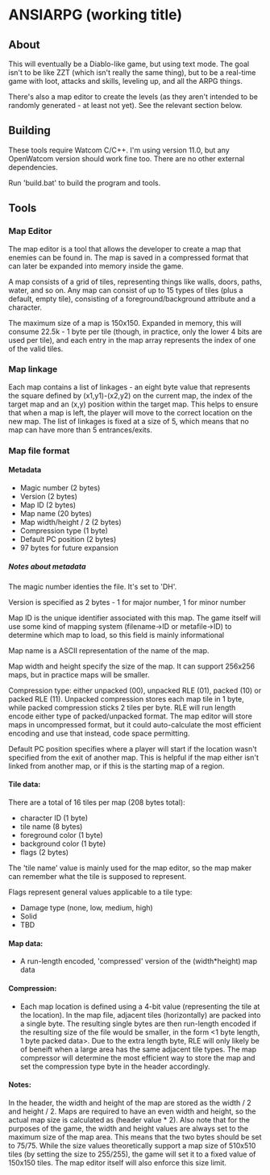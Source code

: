 # ANSIARPG (working title)

## About
This will eventually be a Diablo-like game, but using text mode.  The goal isn't
to be like ZZT (which isn't really the same thing), but to be a real-time game
with loot, attacks and skills, leveling up, and all the ARPG things.  

There's also a map editor to create the levels (as they aren't intended to be
randomly generated - at least not yet).  See the relevant section below.

## Building
These tools require Watcom C/C++.  I'm using version 11.0, but any OpenWatcom
version should work fine too.  There are no other external dependencies.

Run 'build.bat' to build the program and tools.

## Tools

### Map Editor
The map editor is a tool that allows the developer to create a map that enemies
can be found in.  The map is saved in a compressed format that can later be
expanded into memory inside the game.  

A map consists of a grid of tiles, representing things like walls, doors, 
paths, water, and so on.  Any map can consist of up to 15 types of tiles (plus a 
default, empty tile), consisting of a foreground/background attribute and
a character.

The maximum size of a map is 150x150.  Expanded in memory, this will consume
22.5k - 1 byte per tile (though, in practice, only the lower 4 bits are used
per tile), and each entry in the map array represents the index of one of the
valid tiles.  

### Map linkage
Each map contains a list of linkages - an eight byte value that represents the
square defined by (x1,y1)-(x2,y2) on the current map, the index of the target map and 
an (x,y) position within the target map.  This helps to ensure that when a map
is left, the player will move to the correct location on the new map.  The
list of linkages is fixed at a size of 5, which means that no map can have
more than 5 entrances/exits.

### Map file format
#### Metadata
  - Magic number (2 bytes)
  - Version (2 bytes)
  - Map ID (2 bytes)
  - Map name (20 bytes)
  - Map width/height / 2 (2 bytes)
  - Compression type (1 byte)
  - Default PC position (2 bytes)
  - 97 bytes for future expansion

##### Notes about metadata
The magic number identies the file.  It's set to 'DH'.

Version is specified as 2 bytes - 1 for major number, 1 for minor number

Map ID is the unique identifier associated with this map.  The game itself will
use some kind of mapping system (filename->ID or metafile->ID) to determine 
which map to load, so this field is mainly informational

Map name is a ASCII representation of the name of the map.  

Map width and height specify the size of the map.  It can support 256x256 
maps, but in practice maps will be smaller.

Compression type: either unpacked (00), unpacked RLE (01), packed (10) or
packed RLE (11).  Unpacked compression stores each map tile in 1 byte, while
packed compression sticks 2 tiles per byte.  RLE will run length encode either
type of packed/unpacked format.  The map editor will store maps in uncompressed
format, but it could auto-calculate the most efficient encoding and use that
instead, code space permitting. 

Default PC position specifies where a player will start if the location wasn't
specified from the exit of another map.  This is helpful if the map either isn't
linked from another map, or if this is the starting map of a region.

#### Tile data:
There are a total of 16 tiles per map (208 bytes total):
  - character ID (1 byte)
  - tile name (8 bytes)
  - foreground color (1 byte)
  - background color (1 byte)
  - flags (2 bytes)

The 'tile name' value is mainly used for the map editor, so the map maker
can remember what the tile is supposed to represent.  

Flags represent general values applicable to a tile type:
  - Damage type (none, low, medium, high)
  - Solid
  - TBD

#### Map data:
  - A run-length encoded, 'compressed' version of the (width*height) map data

#### Compression:
  - Each map location is defined using a 4-bit value (representing the tile
    at the location).  In the map file, adjacent tiles (horizontally) are
    packed into a single byte.  The resulting single bytes are then 
    run-length encoded if the resulting size of the file would be smaller,
    in the form <1 byte length, 1 byte packed data>.  Due to the extra length
    byte, RLE will only likely be of beneift when a large area has the same
    adjacent tile types.  The map compressor will determine the most efficient
    way to store the map and set the compression type byte in the header
    accordingly.

#### Notes:
In the header, the width and height of the map are stored as the width / 2
and height / 2.  Maps are required to have an even width and height, so 
the actual map size is calculated as (header value * 2).  Also note that for
the purposes of the game, the width and height values are always set to the
maximum size of the map area.  This means that the two bytes should be set
to 75/75.  While the size values theoretically support a map size of 510x510
tiles (by setting the size to 255/255), the game will set it to a fixed
value of 150x150 tiles.  The map editor itself will also enforce this size
limit.

